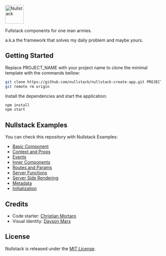 <img src='https://raw.githubusercontent.com/nullstack/nullstack/master/nullstack.png' height='60' alt='Nullstack'>

Fullstack components for one man armies.

a.k.a the framework that solves my daily problem and maybe yours.

## Getting Started

Replace PROJECT_NAME with your project name to clone the minimal template with the commands bellow:

```sh
git clone https://github.com/nullstack/nullstack-create-app.git PROJECT_NAME
git remote rm origin
```

Install the dependencies and start the application:

```sh
npm install
npm start
```

## Nullstack Examples

You can check this repository with Nullstack Examples:

* [Basic Component](https://github.com/nullstack/nullstack-examples/blob/master/src/01_BasicComponent.js)
* [Context and Props](https://github.com/nullstack/nullstack-examples/blob/master/src/02_ContextAndProps.js)
* [Events](https://github.com/nullstack/nullstack-examples/blob/master/src/03_Events.js)
* [Inner Components](https://github.com/nullstack/nullstack-examples/blob/master/src/04_InnerComponents.js)
* [Routes and Params](https://github.com/nullstack/nullstack-examples/blob/master/src/05_RoutesAndParams.js)
* [Server Functions](https://github.com/nullstack/nullstack-examples/blob/master/src/06_ServerFunctions.js)
* [Server Side Rendering](https://github.com/nullstack/nullstack-examples/blob/master/src/07_ServerSideRendering.js)
* [Metadata](https://github.com/nullstack/nullstack-examples/blob/master/src/08_Metadata.js)
* [Initialization](https://github.com/nullstack/nullstack-examples/blob/master/src/09_Initialization.js)

## Credits

* Code starter: [Christian Mortaro](https://github.com/Mortaro)
* Visual identity: [Dayson Marx](https://www.instagram.com/daysonmarx)

## License

Nullstack is released under the [MIT License](https://opensource.org/licenses/MIT).
